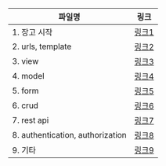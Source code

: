 | 파일명                           | 링크                                         |
| -------------------------------- | -------------------------------------------- |
| 1. 장고 시작                     | [링크1](./1.장고시작.md)                     |
| 2. urls, template                | [링크2](./2.urls_template.md)                |
| 3. view                          | [링크3](./3.view.md)                         |
| 4. model                         | [링크4](./4.model.md)                        |
| 5. form                          | [링크5](./5.form.md)                         |
| 6. crud                          | [링크6](./6.crud.md)                         |
| 7. rest api                      | [링크7](./7.rest_api.md)                     |
| 8. authentication, authorization | [링크8](./8.authentication_authorization.md) |
| 9. 기타                          | [링크9](./9.기타.md)                         |

